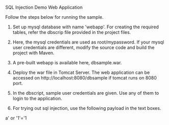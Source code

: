 SQL Injection Demo Web Application

Follow the steps below for running the sample.

1. Set up mysql database with name 'webapp'. 
For creating the required tables, refer the dbscrip file provided in the project files.

2. Here, the mysql credentials are used as root/mypassword. 
If your mysql user credentials are different, modify the source code and build the project with Maven.

3. A pre-built webapp is available here, dbsample.war.

4. Deploy the war file in Tomcat Server. The web application can be accessed on http://localhost:8080/dbsample if tomcat runs on 8080 port.

5. In the dbscript, sample user credentials are given. Use any of them to login to the application.

6. For trying out sql injection, use the following payload in the text boxes.

a' or '1'='1